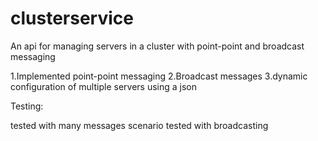 clusterservice
==============

An api for managing servers in a cluster with point-point and broadcast messaging


1.Implemented point-point messaging
2.Broadcast messages
3.dynamic configuration of multiple servers using a json


Testing:

tested with many messages scenario
tested with broadcasting
